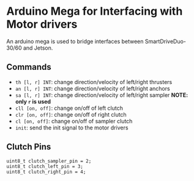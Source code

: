 # Arduino Mega for Interfacing with Motor drivers

An arduino mega is used to bridge interfaces between SmartDriveDuo-30/60 and Jetson.

## Commands
- `th [l, r] INT`: change direction/velocity of left/right thrusters
- `an [l, r] INT`: change direction/velocity of left/right anchors
- `sa [l, r] INT`: change direction/velocity of left/right sampler
__NOTE: only `r` is used__
- `cll [on, off]`: change on/off of left clutch
- `clr [on, off]`: change on/off of right clutch
- `cl [on, off]`: change on/off of sampler clutch
- `init`: send the init signal to the motor drivers

## Clutch Pins
```
uint8_t clutch_sampler_pin = 2;
uint8_t clutch_left_pin = 3;
uint8_t clutch_right_pin = 4;
```